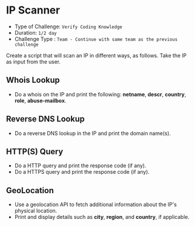 # IP Scanner

- Type of Challenge: `Verify Coding Knowledge` 
- Duration: `1/2 day`
- Challenge Type : `Team - Continue with same team as the previous challenge`

Create a script that will scan an IP in different ways, as follows. Take the IP as input from the user.

## Whois Lookup
- Do a whois on the IP and print the following: **netname**, **descr**, **country**, **role**, **abuse-mailbox**.

## Reverse DNS Lookup
- Do a reverse DNS lookup in the IP and print the domain name(s).

## HTTP(S) Query
- Do a HTTP query and print the response code (if any).
- Do a HTTPS query and print the response code (if any).

## GeoLocation
- Use a geolocation API to fetch additional information about the IP's physical location.
- Print and display details such as **city**, **region**, and **country**, if applicable.